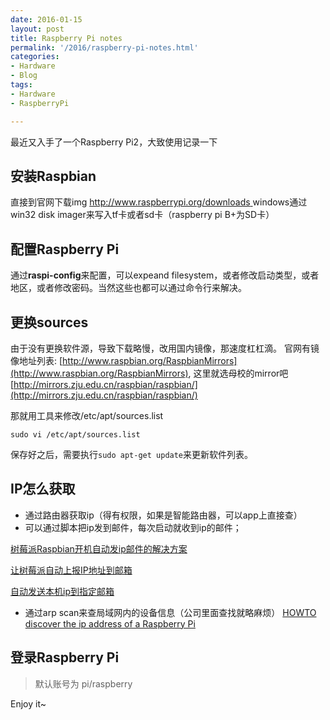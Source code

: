 ```yaml
---
date: 2016-01-15
layout: post
title: Raspberry Pi notes
permalink: '/2016/raspberry-pi-notes.html'
categories:
- Hardware
- Blog
tags:
- Hardware
- RaspberryPi

---
```


最近又入手了一个Raspberry Pi2，大致使用记录一下

## 安装Raspbian ##
直接到官网下载img [http://www.raspberrypi.org/downloads ](http://www.raspberrypi.org/downloads )
windows通过win32 disk imager来写入tf卡或者sd卡（raspberry pi B+为SD卡）

## 配置Raspberry Pi ##
通过**raspi-config**来配置，可以expeand filesystem，或者修改启动类型，或者地区，或者修改密码。当然这些也都可以通过命令行来解决。

## 更换sources ##
由于没有更换软件源，导致下载略慢，改用国内镜像，那速度杠杠滴。
官网有镜像地址列表: [http://www.raspbian.org/RaspbianMirrors](http://www.raspbian.org/RaspbianMirrors), 这里就选母校的mirror吧
[http://mirrors.zju.edu.cn/raspbian/raspbian/](http://mirrors.zju.edu.cn/raspbian/raspbian/)

那就用工具来修改/etc/apt/sources.list

`sudo vi /etc/apt/sources.list`

保存好之后，需要执行`sudo apt-get update`来更新软件列表。

## IP怎么获取 ##
* 通过路由器获取ip（得有权限，如果是智能路由器，可以app上直接查）
* 可以通过脚本把ip发到邮件，每次启动就收到ip的邮件；

[树莓派Raspbian开机自动发ip邮件的解决方案](http://www.tuicool.com/articles/2AvIn2)

[让树莓派自动上报IP地址到邮箱](http://shumeipai.nxez.com/2014/03/18/let-raspberry-pi-ip-address-is-automatically-reported-to-the-mailbox.html)

[自动发送本机ip到指定邮箱](http://www.opstool.com/article/299)

* 通过arp scan来查局域网内的设备信息（公司里面查找就略麻烦）
[HOWTO discover the ip address of a Raspberry Pi](http://blog.remibergsma.com/2013/05/03/howto-discover-the-ip-address-of-a-raspberry-pi-on-dhcp/)


## 登录Raspberry Pi ##
> 默认账号为 pi/raspberry

Enjoy it~


